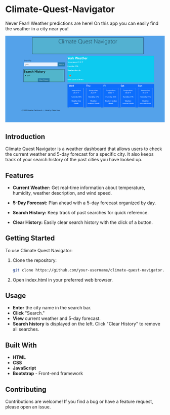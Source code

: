 # Climate-Quest-Navigator
Never Fear! Weather predictions are here! On this app you can easily find the weather in a city near you!

![Climate Quest screenshot](./Assets/Images/Climate-Quest-Nav-img.png)


## Introduction

Climate Quest Navigator is a weather dashboard that allows users to check the current weather and 5-day forecast for a specific city. It also keeps track of your search history of the past cities you have looked up.


## Features

- **Current Weather:** Get real-time information about temperature, humidity, weather description, and wind speed.

- **5-Day Forecast:** Plan ahead with a 5-day forecast organized by day.

- **Search History:** Keep track of past searches for quick reference.

- **Clear History:** Easily clear search history with the click of a button.


## Getting Started

To use Climate Quest Navigator:

1. Clone the repository:
   ```bash
   git clone https://github.com/your-username/climate-quest-navigator.git
2. Open index.html in your preferred web browser.


## Usage

- **Enter** the city name in the search bar.
- **Click** "Search."
- **View** current weather and 5-day forecast.
- **Search history** is displayed on the left. Click "Clear History" to remove all searches.


## Built With
- **HTML**
- **CSS**
- **JavaScript**
- **Bootstrap** - Front-end framework


## Contributing
Contributions are welcome! If you find a bug or have a feature request, please open an issue.